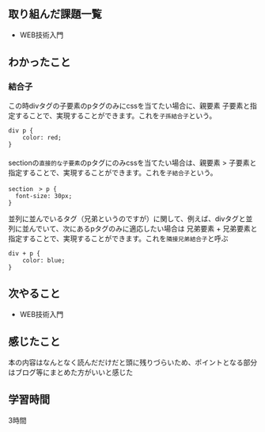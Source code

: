 ## 取り組んだ課題一覧
 - WEB技術入門　
 
   
   
## わかったこと
### 結合子
この時divタグの子要素のpタグのみにcssを当てたい場合に、親要素 子要素と指定することで、実現することができます。これを`子孫結合子`という。
```
div p {
    color: red;
}
```

####
sectionの`直接的な子要素`のpタグにのみcssを当てたい場合は、親要素 > 子要素と指定することで、実現することができます。これを`子結合子`という。
```
section　> p {
  font-size: 30px;
}
```

並列に並んでいるタグ（兄弟というのですが）に関して、例えば、divタグと並列に並んでいて、次にあるpタグのみに適応したい場合は
兄弟要素 + 兄弟要素と指定することで、実現することができます。これを`隣接兄弟結合子`と呼ぶ

```
div + p {
    color: blue;
}
```
## 次やること
- WEB技術入門


## 感じたこと
本の内容はなんとなく読んだだけだと頭に残りづらいため、ポイントとなる部分はブログ等にまとめた方がいいと感じた

## 学習時間
3時間
